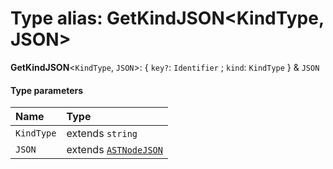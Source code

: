 # Type alias: GetKindJSON\<KindType, JSON>

**GetKindJSON**<`KindType`, `JSON`>: { `key?`: `Identifier` ; `kind`: `KindType`  } & `JSON`

#### Type parameters

| Name | Type |
| :------ | :------ |
| `KindType` | extends `string` |
| `JSON` | extends [`ASTNodeJSON`](/en/auto-docs/fixed-layout-editor/interfaces/ASTNodeJSON.md) |

